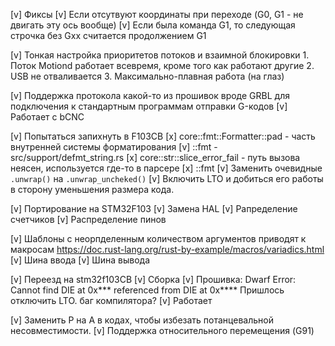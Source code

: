 [v] Фиксы
    [v] Если отсутвуют координаты при переходе (G0, G1 - не двигать эту ось вообще)
    [v] Если была команда G1, то следующая строчка без Gxx считается продолжением G1

[v] Тонкая настройка приоритетов потоков и взаимной блокировки
    1. Поток Motiond работает всевремя, кроме того как работают другие
    2. USB не отваливается
    3. Максимально-плавная работа (на глаз)

[v] Поддержка протокола какой-то из прошивок вроде GRBL для подключения к стандартным программам отправки
    G-кодов
    [v] Работает с bCNC

[v] Попытаться запихнуть в F103CB
    [x] core::fmt::Formatter::pad - часть внутренней системы форматирования
    [v] <str as core::fmt::Debug>::fmt - src/support/defmt_string.rs
    [x] core::str::slice_error_fail - путь вызова неясен, используется где-то в парсере
    [x] <char as core::fmt::Debug>::fmt
    [v] Заменить очевидные `.unwrap()` на `.unwrap_uncheked()`
    [v] Включить LTO и добиться его работы в сторону уменьшения размера кода.
    
[v] Портирование на STM32F103
    [v] Замена HAL
    [v] Рапределение счетчиков
    [v] Распределение пинов

[v] Шаблоны с неорпделенным количеством аргументов приводят к макросам
    https://doc.rust-lang.org/rust-by-example/macros/variadics.html
    [v] Шина ввода
    [v] Шина вывода

[v] Переезд на stm32f103CB
    [v] Сборка
    [v] Прошивка: Dwarf Error: Cannot find DIE at 0x*** referenced from DIE at 0x****
        Пришлось отключить LTO. баг компилятора?
    [v] Работает

[v] Заменить P на A в кодах, чтобы избезать потанцевальной несовместимости.
[v] Поддержка относительного перемещения (G91)